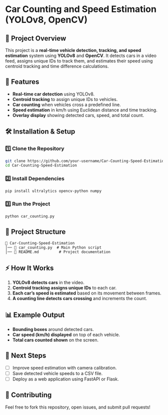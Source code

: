 # Car Counting and Speed Estimation (YOLOv8, OpenCV)

## 🚀 Project Overview
This project is a **real-time vehicle detection, tracking, and speed estimation** system using **YOLOv8** and **OpenCV**. It detects cars in a video feed, assigns unique IDs to track them, and estimates their speed using centroid tracking and time difference calculations.

## 📌 Features
- **Real-time car detection** using YOLOv8.
- **Centroid tracking** to assign unique IDs to vehicles.
- **Car counting** when vehicles cross a predefined line.
- **Speed estimation** in km/h using Euclidean distance and time tracking.
- **Overlay display** showing detected cars, speed, and total count.

## 🛠️ Installation & Setup
### 1️⃣ Clone the Repository
```bash
git clone https://github.com/your-username/Car-Counting-Speed-Estimation.git
cd Car-Counting-Speed-Estimation
```

### 2️⃣ Install Dependencies
```bash
pip install ultralytics opencv-python numpy
```

### 3️⃣ Run the Project
```bash
python car_counting.py
```

## 📂 Project Structure
```
📁 Car-Counting-Speed-Estimation
│── 📜 car_counting.py  # Main Python script
│── 📜 README.md         # Project documentation
```

## ⚡ How It Works
1. **YOLOv8 detects cars** in the video.
2. **Centroid tracking assigns unique IDs** to each car.
3. **Each car’s speed is estimated** based on its movement between frames.
4. **A counting line detects cars crossing** and increments the count.

## 📊 Example Output
- **Bounding boxes** around detected cars.
- **Car speed (km/h) displayed** on top of each vehicle.
- **Total cars counted shown** on the screen.

## 🎯 Next Steps
- [ ] Improve speed estimation with camera calibration.
- [ ] Save detected vehicle speeds to a CSV file.
- [ ] Deploy as a web application using FastAPI or Flask.

## 🤝 Contributing
Feel free to fork this repository, open issues, and submit pull requests!


